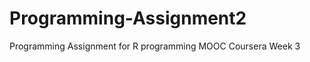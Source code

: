Programming-Assignment2
=======================

Programming Assignment for R programming MOOC Coursera Week 3
